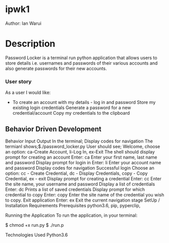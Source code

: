 # ipwk1
Author: Ian Warui

# Description
Password Locker is a terminal run python application that allows users to store details i.e. usernames and passwords of their various accounts and also generate passwords for their new accounts.

### User story
As a user I would like:

- To create an account with my details - log in and password Store my existing login credentials Generate a password for a new credential/account Copy my credentials to the clipboard

## Behavior Driven Development
Behavior	Input	Output
In the terminal; Display codes for navigation	The termianl shows;$./password_locker.py	User should see; Welcome, choose an option: ca-Create Account, li-Log In, ex-Exit
The shell should display prompt for creating an account	Enter: ca	Enter your first name, last name and password
Display prompt for login in	Enter: li	Enter your account name and password
Display codes for navigation	Successful login	Choose an option: cc - Create Credential, dc - Display Credentials, copy - Copy Credential, ex - exit
Display prompt for creating a credential	Enter: cc	Enter the site name, your username and password
Display a list of credentials	Enter: dc	Prints a list of saved credentials
Display prompt for which credential to copy	Enter: copy	Enter the site name of the credential you wish to copy.
Exit application	Enter: ex	Exit the current navigation stage
SetUp / Installation Requirements
Prerequisites
python3.6, pip, pyperclip,

Running the Application
To run the application, in your terminal:

$ chmod +x run.py $ ./run.p

Technologies Used
Python3.6
